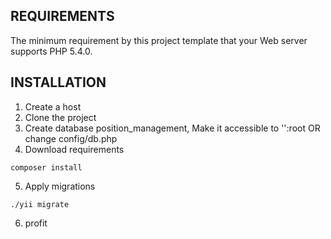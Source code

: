 
REQUIREMENTS
------------

The minimum requirement by this project template that your Web server supports PHP 5.4.0.


INSTALLATION
------------

1) Create a host
2) Clone the project
3) Create database position_management, Make it accessible to '':root OR change config/db.php
4) Download requirements
~~~
composer install
~~~
5) Apply migrations 
~~~
./yii migrate
~~~
6) profit

